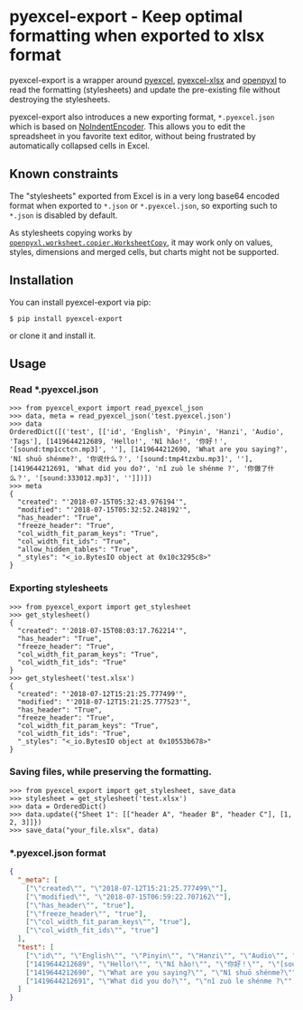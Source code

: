 # pyexcel-export - Keep optimal formatting when exported to xlsx format

pyexcel-export is a wrapper around [pyexcel](https://github.com/pyexcel/pyexcel), [pyexcel-xlsx](https://github.com/pyexcel/pyexcel-xlsx) and [openpyxl](https://bitbucket.org/openpyxl/openpyxl) to read the formatting (stylesheets) and update the pre-existing file without destroying the stylesheets.

pyexcel-export also introduces a new exporting format, `*.pyexcel.json` which is based on [NoIndentEncoder](https://stackoverflow.com/a/25935321/9023855). This allows you to edit the spreadsheet in you favorite text editor, without being frustrated by automatically collapsed cells in Excel.

## Known constraints

The "stylesheets" exported from Excel is in a very long base64 encoded format when exported to `*.json` or `*.pyexcel.json`, so exporting such to `*.json` is disabled by default.

As stylesheets copying works by [`openpyxl.worksheet.copier.WorksheetCopy`](https://openpyxl.readthedocs.io/en/2.5/_modules/openpyxl/worksheet/copier.html), it may work only on values, styles, dimensions and merged cells, but charts might not be supported.

## Installation

You can install pyexcel-export via pip:

```commandline
$ pip install pyexcel-export
```

or clone it and install it.

## Usage

### Read \*.pyexcel.json

```pydocstring
>>> from pyexcel_export import read_pyexcel_json
>>> data, meta = read_pyexcel_json('test.pyexcel.json')
>>> data
OrderedDict([('test', [['id', 'English', 'Pinyin', 'Hanzi', 'Audio', 'Tags'], [1419644212689, 'Hello!', 'Nǐ hǎo!', '你好！', '[sound:tmp1cctcn.mp3]', ''], [1419644212690, 'What are you saying?', 'Nǐ shuō shénme?', '你说什么？', '[sound:tmp4tzxbu.mp3]', ''], [1419644212691, 'What did you do?', 'nǐ zuò le shénme ?', '你做了什么？', '[sound:333012.mp3]', '']])])
>>> meta
{
  "created": "'2018-07-15T05:32:43.976194'",
  "modified": "'2018-07-15T05:32:52.248192'",
  "has_header": "True",
  "freeze_header": "True",
  "col_width_fit_param_keys": "True",
  "col_width_fit_ids": "True",
  "allow_hidden_tables": "True",
  "_styles": "<_io.BytesIO object at 0x10c3295c8>"
}
```

### Exporting stylesheets

```pydocstring
>>> from pyexcel_export import get_stylesheet
>>> get_stylesheet()
{
  "created": "'2018-07-15T08:03:17.762214'",
  "has_header": "True",
  "freeze_header": "True",
  "col_width_fit_param_keys": "True",
  "col_width_fit_ids": "True"
}
>>> get_stylesheet('test.xlsx')
{
  "created": "'2018-07-12T15:21:25.777499'",
  "modified": "'2018-07-12T15:21:25.777523'",
  "has_header": "True",
  "freeze_header": "True",
  "col_width_fit_param_keys": "True",
  "col_width_fit_ids": "True",
  "_styles": "<_io.BytesIO object at 0x10553b678>"
}
```
### Saving files, while preserving the formatting.
```pydocstring
>>> from pyexcel_export import get_stylesheet, save_data
>>> stylesheet = get_stylesheet('test.xlsx')
>>> data = OrderedDict()
>>> data.update({"Sheet 1": [["header A", "header B", "header C"], [1, 2, 3]]})
>>> save_data("your_file.xlsx", data)
```
### \*.pyexcel.json format
```json
{
  "_meta": [
    ["\"created\"", "\"2018-07-12T15:21:25.777499\""],
    ["\"modified\"", "\"2018-07-15T06:59:22.707162\""],
    ["\"has_header\"", "true"],
    ["\"freeze_header\"", "true"],
    ["\"col_width_fit_param_keys\"", "true"],
    ["\"col_width_fit_ids\"", "true"]
  ],
  "test": [
    ["\"id\"", "\"English\"", "\"Pinyin\"", "\"Hanzi\"", "\"Audio\"", "\"Tags\""],
    ["1419644212689", "\"Hello!\"", "\"Nǐ hǎo!\"", "\"你好！\"", "\"[sound:tmp1cctcn.mp3]\"", "\"\""],
    ["1419644212690", "\"What are you saying?\"", "\"Nǐ shuō shénme?\"", "\"你说什么？\"", "\"[sound:tmp4tzxbu.mp3]\"", "\"\""],
    ["1419644212691", "\"What did you do?\"", "\"nǐ zuò le shénme ?\"", "\"你做了什么？\"", "\"[sound:333012.mp3]\"", "\"\""]
  ]
}
```
